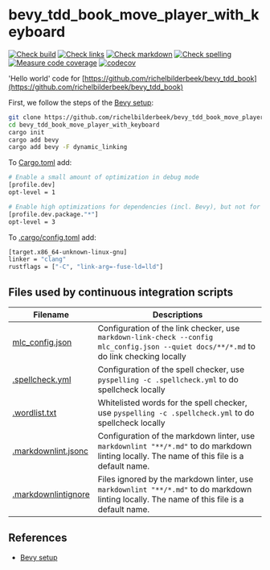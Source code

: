 # bevy_tdd_book_move_player_with_keyboard

[![Check build](https://github.com/richelbilderbeek/bevy_tdd_book_move_player_with_keyboard/actions/workflows/check_build.yaml/badge.svg?branch=master)](https://github.com/richelbilderbeek/bevy_tdd_book_move_player_with_keyboard/actions/workflows/check_build.yaml)
[![Check links](https://github.com/richelbilderbeek/bevy_tdd_book_move_player_with_keyboard/actions/workflows/check_links.yaml/badge.svg?branch=master)](https://github.com/richelbilderbeek/bevy_tdd_book_move_player_with_keyboard/actions/workflows/check_links.yaml)
[![Check markdown](https://github.com/richelbilderbeek/bevy_tdd_book_move_player_with_keyboard/actions/workflows/check_markdown.yaml/badge.svg?branch=master)](https://github.com/richelbilderbeek/bevy_tdd_book_move_player_with_keyboard/actions/workflows/check_markdown.yaml)
[![Check spelling](https://github.com/richelbilderbeek/bevy_tdd_book_move_player_with_keyboard/actions/workflows/check_spelling.yaml/badge.svg?branch=master)](https://github.com/richelbilderbeek/bevy_tdd_book_move_player_with_keyboard/actions/workflows/check_spelling.yaml)
[![Measure code coverage](https://github.com/richelbilderbeek/bevy_tdd_book_move_player_with_keyboard/actions/workflows/measure_codecov.yaml/badge.svg?branch=master)](https://github.com/richelbilderbeek/bevy_tdd_book_move_player_with_keyboard/actions/workflows/measure_codecov.yaml)
[![codecov](https://codecov.io/gh/richelbilderbeek/bevy_tdd_book_move_player_with_keyboard/graph/badge.svg?token=XAVFZYDQKZ)](https://codecov.io/gh/richelbilderbeek/bevy_tdd_book_move_player_with_keyboard)

'Hello world' code for [https://github.com/richelbilderbeek/bevy_tdd_book](https://github.com/richelbilderbeek/bevy_tdd_book)

First, we follow the steps of the [Bevy setup](https://bevyengine.org/learn/quick-start/getting-started/setup/):

```bash
git clone https://github.com/richelbilderbeek/bevy_tdd_book_move_player_with_keyboard
cd bevy_tdd_book_move_player_with_keyboard
cargo init
cargo add bevy
cargo add bevy -F dynamic_linking
```

To [Cargo.toml](Cargo.toml) add:

```bash
# Enable a small amount of optimization in debug mode
[profile.dev]
opt-level = 1

# Enable high optimizations for dependencies (incl. Bevy), but not for our code:
[profile.dev.package."*"]
opt-level = 3
```

To [.cargo/config.toml](.cargo/config.toml) add:

```bash
[target.x86_64-unknown-linux-gnu]
linker = "clang"
rustflags = ["-C", "link-arg=-fuse-ld=lld"]
```

## Files used by continuous integration scripts

Filename                                  |Descriptions
------------------------------------------|--------------------------------------------------------------------------------------------------------------------------------------
[mlc_config.json](mlc_config.json)        |Configuration of the link checker, use `markdown-link-check --config mlc_config.json --quiet docs/**/*.md` to do link checking locally
[.spellcheck.yml](.spellcheck.yml)        |Configuration of the spell checker, use `pyspelling -c .spellcheck.yml` to do spellcheck locally
[.wordlist.txt](.wordlist.txt)            |Whitelisted words for the spell checker, use `pyspelling -c .spellcheck.yml` to do spellcheck locally
[.markdownlint.jsonc](.markdownlint.jsonc)|Configuration of the markdown linter, use `markdownlint "**/*.md"` to do markdown linting locally. The name of this file is a default name.
[.markdownlintignore](.markdownlintignore)|Files ignored by the markdown linter, use `markdownlint "**/*.md"` to do markdown linting locally. The name of this file is a default name.

## References

* [Bevy setup](https://bevyengine.org/learn/quick-start/getting-started/setup/)

